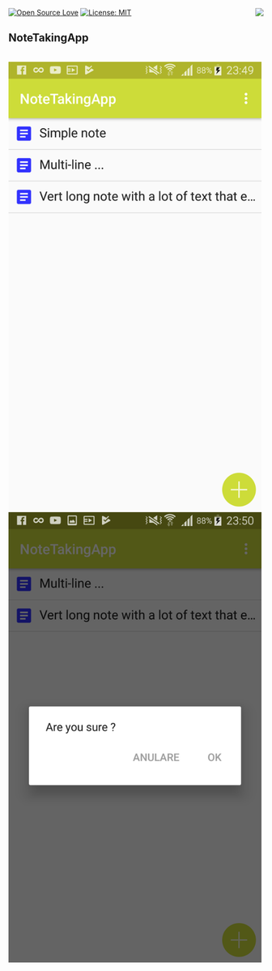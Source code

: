 
[![Open Source Love](https://badges.frapsoft.com/os/v1/open-source.svg?v=103)](https://github.com/ellerbrock/open-source-badges/)
[<img align="right" src="https://firstcontributions.herokuapp.com/badge.svg">](https://firstcontributions.herokuapp.com)
[![License: MIT](https://img.shields.io/badge/License-MIT-green.svg)](https://opensource.org/licenses/MIT)

## NoteTakingApp

<br><img align="top" width="500" src="images/ss.png" alt="pic app" />
<br><img align="top" width="500" src="images/ss2.png" alt="pic app" />

